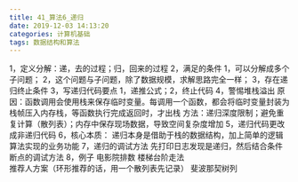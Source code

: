 ```yaml
---
title: 41_算法6_递归
date: 2019-12-03 14:13:20
categories: 计算机基础
tags: 数据结构和算法
---
```

1，定义分解：递，去的过程；归，回来的过程
2，满足的条件
	1，可以分解成多个子问题；
	2，这个问题与子问题，除了数据规模，求解思路完全一样；
	3，存在递归终止条件
3，写递归代码要点
	1，递推公式；2，终止代码
4，警惕堆栈溢出
	原因：函数调用会使用栈来保存临时变量。每调用一个函数，都会将临时变量封装为栈帧压入内存栈，等函数执行完成返回时，才出栈	
	方法：递归深度限制；避免重复计算（散列表）；内存中保存现场数据，导致空间复杂度增加
5，递归代码更改成非递归代码
6，核心本质：
	递归本身是借助于栈的数据结构，加上简单的逻辑算法实现的业务功能
7，递归的调试方法
	先打印日志发现是递归，然后结合条件断点的调试方法
8，例子
	电影院排数
	楼梯台阶走法	
	推荐人方案（环形推荐的话，用一个散列表先记录）
	斐波那契树列
	